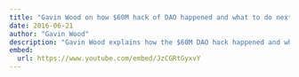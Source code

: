 ```yaml
---
title: "Gavin Wood on how $60M hack of DAO happened and what to do next"
date: 2016-06-21
author: "Gavin Wood"
description: "Gavin Wood explains how the $60M DAO hack happened and what to do next, Dutch Blockchain Conference, June 21, 2016"
embed:
  url: https://www.youtube.com/embed/JzCGRtGyxvY
---
```

